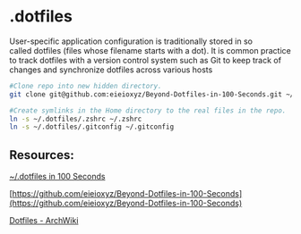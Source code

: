 # .dotfiles

User-specific application configuration is traditionally stored in so called dotfiles (files whose filename starts with a dot). It is common practice to track dotfiles with a version control system such as Git to keep track of changes and synchronize dotfiles across various hosts

```bash
#Clone repo into new hidden directory.
git clone git@github.com:eieioxyz/Beyond-Dotfiles-in-100-Seconds.git ~/.dotfiles

#Create symlinks in the Home directory to the real files in the repo.
ln -s ~/.dotfiles/.zshrc ~/.zshrc
ln -s ~/.dotfiles/.gitconfig ~/.gitconfig
```


## Resources:

[~/.dotfiles in 100 Seconds](https://www.youtube.com/watch?v=r_MpUP6aKiQ)

[https://github.com/eieioxyz/Beyond-Dotfiles-in-100-Seconds](https://github.com/eieioxyz/Beyond-Dotfiles-in-100-Seconds)

[Dotfiles - ArchWiki](https://wiki.archlinux.org/title/Dotfiles)